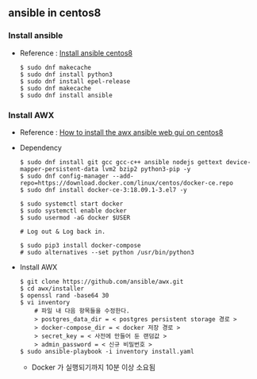 ## ansible in centos8

### Install ansible
* Reference : [Install ansible centos8](1)

	```
	$ sudo dnf makecache
	$ sudo dnf install python3
	$ sudo dnf install epel-release
	$ sudo dnf makecache
	$ sudo dnf install ansible
	```
	
### Install AWX
* Reference : [How to install the awx ansible web gui on centos8](2)
* Dependency
	```
	$ sudo dnf install git gcc gcc-c++ ansible nodejs gettext device-mapper-persistent-data lvm2 bzip2 python3-pip -y
	$ sudo dnf config-manager --add-repo=https://download.docker.com/linux/centos/docker-ce.repo
	$ sudo dnf install docker-ce-3:18.09.1-3.el7 -y

	$ sudo systemctl start docker
	$ sudo systemctl enable docker
	$ sudo usermod -aG docker $USER

    # Log out & Log back in.

    $ sudo pip3 install docker-compose
	# sudo alternatives --set python /usr/bin/python3
	```
	
* Install AWX
	```
	$ git clone https://github.com/ansible/awx.git
	$ cd awx/installer
	$ openssl rand -base64 30
	$ vi inventory
		# 파일 내 다음 항목들을 수정한다. 
		> postgres_data_dir = < postgres persistent storage 경로 >
		> docker-compose_dir = < docker 저장 경로 >
		> secret_key = < 사전에 만들어 둔 랜덤값 >
		> admin_password = < 신규 비밀번호 >
	$ sudo ansible-playbook -i inventory install.yaml
	```
	
	* Docker 가 실행되기까지 10분 이상 소요됨	
	
[1]:https://linuxhint.com/install_ansible_centos8/
[2]:https://www.techrepublic.com/article/how-to-install-the-awx-ansible-web-gui-on-centos-8/